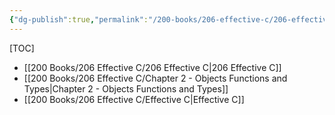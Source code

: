 ```yaml
---
{"dg-publish":true,"permalink":"/200-books/206-effective-c/206-effective-c/"}
---
```


[TOC]
- [[200 Books/206 Effective C/206 Effective C\|206 Effective C]]
- [[200 Books/206 Effective C/Chapter 2 - Objects Functions and Types\|Chapter 2 - Objects Functions and Types]]
- [[200 Books/206 Effective C/Effective C\|Effective C]]